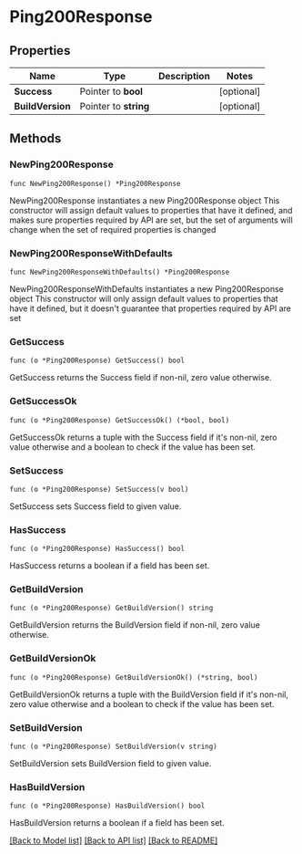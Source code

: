 # Ping200Response

## Properties

Name | Type | Description | Notes
------------ | ------------- | ------------- | -------------
**Success** | Pointer to **bool** |  | [optional] 
**BuildVersion** | Pointer to **string** |  | [optional] 

## Methods

### NewPing200Response

`func NewPing200Response() *Ping200Response`

NewPing200Response instantiates a new Ping200Response object
This constructor will assign default values to properties that have it defined,
and makes sure properties required by API are set, but the set of arguments
will change when the set of required properties is changed

### NewPing200ResponseWithDefaults

`func NewPing200ResponseWithDefaults() *Ping200Response`

NewPing200ResponseWithDefaults instantiates a new Ping200Response object
This constructor will only assign default values to properties that have it defined,
but it doesn't guarantee that properties required by API are set

### GetSuccess

`func (o *Ping200Response) GetSuccess() bool`

GetSuccess returns the Success field if non-nil, zero value otherwise.

### GetSuccessOk

`func (o *Ping200Response) GetSuccessOk() (*bool, bool)`

GetSuccessOk returns a tuple with the Success field if it's non-nil, zero value otherwise
and a boolean to check if the value has been set.

### SetSuccess

`func (o *Ping200Response) SetSuccess(v bool)`

SetSuccess sets Success field to given value.

### HasSuccess

`func (o *Ping200Response) HasSuccess() bool`

HasSuccess returns a boolean if a field has been set.

### GetBuildVersion

`func (o *Ping200Response) GetBuildVersion() string`

GetBuildVersion returns the BuildVersion field if non-nil, zero value otherwise.

### GetBuildVersionOk

`func (o *Ping200Response) GetBuildVersionOk() (*string, bool)`

GetBuildVersionOk returns a tuple with the BuildVersion field if it's non-nil, zero value otherwise
and a boolean to check if the value has been set.

### SetBuildVersion

`func (o *Ping200Response) SetBuildVersion(v string)`

SetBuildVersion sets BuildVersion field to given value.

### HasBuildVersion

`func (o *Ping200Response) HasBuildVersion() bool`

HasBuildVersion returns a boolean if a field has been set.


[[Back to Model list]](../README.md#documentation-for-models) [[Back to API list]](../README.md#documentation-for-api-endpoints) [[Back to README]](../README.md)


